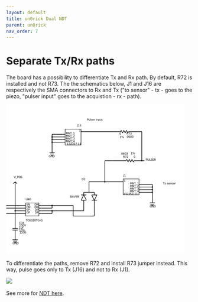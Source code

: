 ```yaml
---
layout: default
title: un0rick Dual NDT
parent: un0rick
nav_order: 7
---
```


# Separate Tx/Rx paths

The board has a possibility to differentiate Tx and Rx path. By default, R72 is installed and not R73. The the schematics below, J1 and J16 are respectively the SMA connectors to Rx and Tx ("to sensor" - tx - goes to the piezo, "pulser input" goes to the acquistion - rx - path).

![](https://github.com/kelu124/un0rick/raw/master/images/txrx.png)

To differentiate the paths,  remove R72 and install R73 jumper instead. This way, pulse goes only to Tx (J16) and not to Rx (J1).

![](https://github.com/kelu124/un0rick/raw/master/images/separate_tx_rx.png)

See more for [NDT here](http://un0rick.cc/UseCase/NDT).


